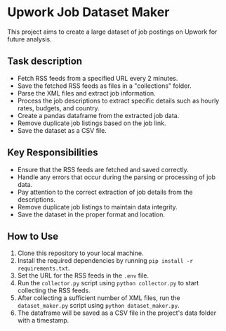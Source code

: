 # Upwork Job Dataset Maker

This project aims to create a large dataset of job postings on Upwork for future analysis.

## Task description

- Fetch RSS feeds from a specified URL every 2 minutes.
- Save the fetched RSS feeds as files in a "collections" folder.
- Parse the XML files and extract job information.
- Process the job descriptions to extract specific details such as hourly rates, budgets, and country.
- Create a pandas dataframe from the extracted job data.
- Remove duplicate job listings based on the job link.
- Save the dataset as a CSV file.

## Key Responsibilities

- Ensure that the RSS feeds are fetched and saved correctly.
- Handle any errors that occur during the parsing or processing of job data.
- Pay attention to the correct extraction of job details from the descriptions.
- Remove duplicate job listings to maintain data integrity.
- Save the dataset in the proper format and location.

## How to Use

1. Clone this repository to your local machine.
2. Install the required dependencies by running `pip install -r requirements.txt`.
3. Set the URL for the RSS feeds in the `.env` file.
4. Run the `collector.py` script using `python collector.py` to start collecting the RSS feeds.
5. After collecting a sufficient number of XML files, run the `dataset_maker.py` script using `python dataset_maker.py`.
6. The dataframe will be saved as a CSV file in the project's data folder with a timestamp.
